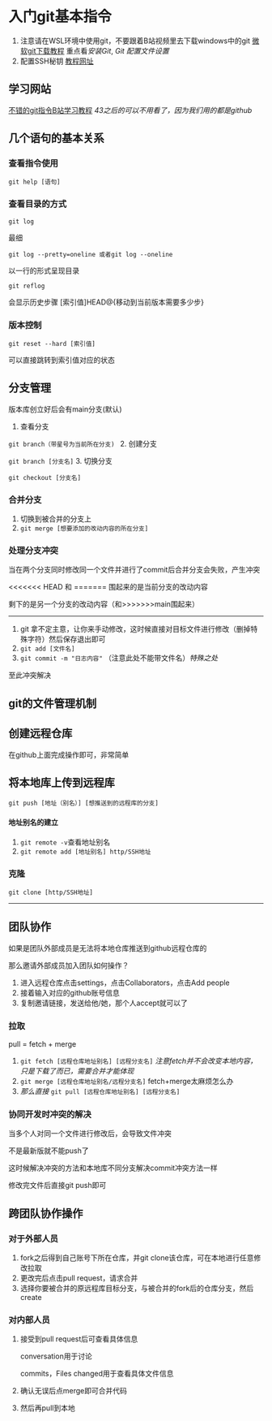 # 入门git基本指令

1. 注意请在WSL环境中使用git，不要跟着B站视频里去下载windows中的git
[微软git下载教程](https://learn.microsoft.com/zh-cn/windows/wsl/tutorials/wsl-git)
重点看*安装Git*, *Git 配置文件设置*
2. 配置SSH秘钥
[教程网址](https://blog.csdn.net/weixin_42310154/article/details/118340458)

## 学习网站

[不错的git指令B站学习教程](https://www.bilibili.com/video/BV1pW411A7a5?share_source=copy_web&vd_source=34ed110d766ac5910b35ccc9afedda6e&spm_id_from=333.788.player.switch&p=15)
*43之后的可以不用看了，因为我们用的都是github*

## 几个语句的基本关系

### 查看指令使用

`
git help [语句]
`

### 查看目录的方式
`git log`


最细


`git log --pretty=oneline 或者git log --oneline `


以一行的形式呈现目录


`git reflog`

 
会显示历史步骤 [索引值]HEAD@{移动到当前版本需要多少步}
### 版本控制
`git reset --hard [索引值]` 


可以直接跳转到索引值对应的状态
## 分支管理
版本库创立好后会有main分支(默认)

1. 查看分支 


  `git branch（带星号为当前所在分支) `
2. 创建分支 
 

  `git branch [分支名]`
3. 切换分支 
  

  `git checkout [分支名]`
### 合并分支 
1. 切换到被合并的分支上
2. `git merge [想要添加的改动内容的所在分支]`
### 处理分支冲突
当在两个分支同时修改同一个文件并进行了commit后合并分支会失败，产生冲突


<<<<<<< HEAD 和 ======= 围起来的是当前分支的改动内容


剩下的是另一个分支的改动内容（和>>>>>>>main围起来）

---
1. git 拿不定主意，让你来手动修改，这时候直接对目标文件进行修改（删掉特殊字符）然后保存退出即可
2. `git add [文件名]`
3. `git commit -m "日志内容"`
（注意此处不能带文件名）*特殊之处*


至此冲突解决
## git的文件管理机制


## 创建远程仓库
在github上面完成操作即可，非常简单
## 将本地库上传到远程库
`git push [地址（别名）] [想推送到的远程库的分支]`
#### 地址别名的建立
1. `git remote -v`查看地址别名
2. `git remote add [地址别名] http/SSH地址`
### 克隆
`git clone [http/SSH地址]`

---

## 团队协作
如果是团队外部成员是无法将本地仓库推送到github远程仓库的


那么邀请外部成员加入团队如何操作？
1. 进入远程仓库点击settings，点击Collaborators，点击Add people
2. 接着输入对应的github账号信息 
3. 复制邀请链接，发送给他/她，那个人accept就可以了
### 拉取
pull = fetch + merge
1. `git fetch [远程仓库地址别名] [远程分支名]`
*注意fetch并不会改变本地内容，只是下载了而已，需要合并才能体现*
2. `git merge [远程仓库地址别名/远程分支名]`
fetch+merge太麻烦怎么办
3. *那么直接*
`git pull [远程仓库地址别名] [远程分支名]`
### 协同开发时冲突的解决
当多个人对同一个文件进行修改后，会导致文件冲突


不是最新版就不能push了


这时候解决冲突的方法和本地库不同分支解决commit冲突方法一样


修改完文件后直接git push即可
## 跨团队协作操作
### 对于外部人员

1.  fork之后得到自己账号下所在仓库，并git clone该仓库，可在本地进行任意修改拉取
2. 更改完后点击pull request，请求合并
3. 选择你要被合并的原远程库目标分支，与被合并的fork后的仓库分支，然后create
### 对内部人员
1. 接受到pull request后可查看具体信息
   

   conversation用于讨论
   

   commits，Files changed用于查看具体文件信息
2. 确认无误后点merge即可合并代码
3. 然后再pull到本地


















